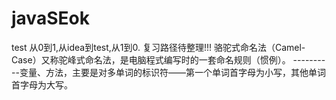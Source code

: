 # javaSEok
test
从0到1,从idea到test,从1到0.
复习路径待整理!!!
骆驼式命名法（Camel-Case）又称驼峰式命名法，是电脑程式编写时的一套命名规则（惯例）。
----------变量、方法，主要是对多单词的标识符——第一个单词首字母为小写，其他单词首字母为大写。
